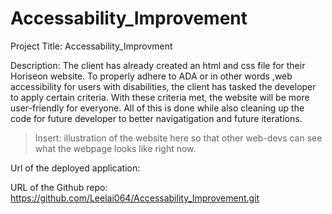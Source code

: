 # Accessability_Improvement
Project Title: Accessability_Improvment

Description: The client has already created an html and css file for their Horiseon website. To properly adhere to ADA or in other words ,web accessibility for users with disabilities, the client has tasked the developer to apply certain criteria. With these criteria met, the website will be more user-friendly for everyone. All of this is done while also cleaning up the code for future developer to better navigatigation and future iterations.

>Insert: illustration of the website here so that other web-devs can see what the webpage looks like right now.

Url of the deployed application: 

URL of the Github repo: https://github.com/Leelai064/Accessability_Improvement.git
